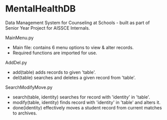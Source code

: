 # MentalHealthDB

Data Management System for Counseling at Schools - built as part of Senior Year Project for AISSCE Internals.


MainMenu.py
- Main file: contains 6 menu options to view & alter records.
- Required functions are imported for use.

AddDel.py
- add(table) adds records to given 'table'.
- del(table) searches and deletes a given record from 'table'.

SearchModifyMove.py
- search(table, identity) searches for record with 'identity' in 'table'.
- modify(table, identity) finds record with 'identity' in 'table' and alters it.
- done(identity) effectively moves a student record from current matches to archives.
